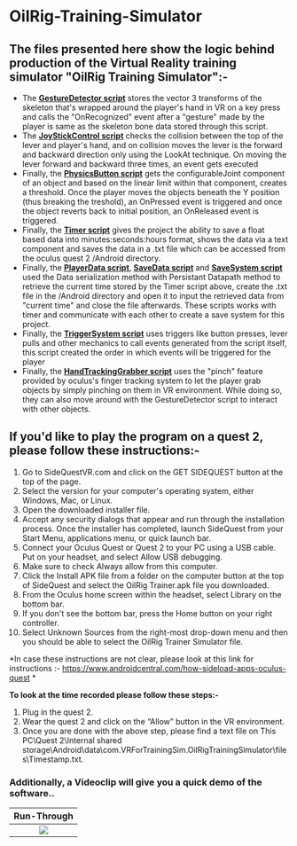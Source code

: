 # OilRig-Training-Simulator
## The files presented here show the logic behind production of the Virtual Reality training simulator "OilRig Training Simulator":-

* The [**GestureDetector script**](Assets/Scripts/GestureDetector.cs) stores the vector 3 transforms of the skeleton that's wrapped around the player's hand in VR on a key press and calls the "OnRecognized" event after a "gesture" made by the player is same as the skeleton bone data stored through this script.
* The [**JoyStickControl script**](Assets/Scripts/JoystickControl.cs) checks the collision between the top of the lever and player's hand, and on collision moves the lever is the forward and backward direction only using the LookAt technique. On moving the lever forward and backward three times, an event gets executed 
* Finally, the [**PhysicsButton script**](Assets/Scripts/PhysicsButton.cs) gets the configurableJoint component of an object and based on the linear limit within that component, creates a threshold. Once the player moves the objects beneath the Y position (thus breaking the treshold), an OnPressed event is triggered and once the object reverts back to initial position, an OnReleased event is triggered. 
* Finally, the [**Timer script**](Assets/Scripts/Timer.cs) gives the project the ability to save a float based data into minutes:seconds:hours format, shows the data via a text component and saves the data in a .txt file which can be accessed from the oculus quest 2 /Android directory.
* Finally, the [**PlayerData script**](Assets/Scripts/PlayerData.cs), [**SaveData script**](Assets/Scripts/SaveData.cs) and [**SaveSystem script**](Assets/Scripts/SaveSystem.cs) used the Data serialization method with Persistant Datapath method to retrieve the current time stored by the Timer script above, create the .txt file in the /Android directory and open it to input the retrieved data from "current time" and close the file afterwards. These scripts works with timer and communicate with each other to create a save system for this project.
* Finally, the [**TriggerSystem script**](Assets/Scripts/TriggerSystem.cs) uses triggers like button presses, lever pulls and other mechanics to call events generated from the script itself, this script created the order in which events will be triggered for the player 
* Finally, the [**HandTrackingGrabber script**](Assets/Scripts/HandTrackinGrabber.cs) uses the "pinch" feature provided by oculus's finger tracking system to let the player grab objects by simply pinching on them in VR environment. While doing so, they can also move around with the GestureDetector script to interact with other objects.
## If you'd like to play the program on a quest 2, please follow these instructions:-
1. Go to SideQuestVR.com and click on the GET SIDEQUEST button at the top of the page.
2. Select the version for your computer's operating system, either Windows, Mac, or Linux.
3. Open the downloaded installer file.
4. Accept any security dialogs that appear and run through the installation process. Once the installer has completed, launch SideQuest from your Start Menu, applications menu, or quick launch bar.
5. Connect your Oculus Quest or Quest 2 to your PC using a USB cable. Put on your headset, and select Allow USB debugging.
6. Make sure to check Always allow from this computer.
7. Click the Install APK file from a folder on the computer button at the top of SideQuest and select the OilRig Trainer.apk file you downloaded.
8. From the Oculus home screen within the headset, select Library on the bottom bar. 
9. If you don't see the bottom bar, press the Home button on your right controller.
10. Select Unknown Sources from the right-most drop-down menu and then you should be able to select the OilRig Trainer Simulator file.

*In case these instructions are not clear, please look at this link for instructions :- https://www.androidcentral.com/how-sideload-apps-oculus-quest *

**To look at the time recorded please follow these steps:-**
1. Plug in the quest 2.
2. Wear the quest 2 and click on the “Allow” button in the VR environment.
3. Once you are done with the above step, please find a text file on This PC\Quest 2\Internal shared storage\Android\data\com.VRForTrainingSim.OilRigTrainingSimulator\files\Timestamp.txt.

### Additionally, a Videoclip will give you a quick demo of the software..
Run-Through             |
:-------------------------:|
[![](https://i.ytimg.com/vi/sYnfYWVbeMs/maxresdefault.jpg)](https://youtu.be/sYnfYWVbeMs "Oil Rig Training Simulator") |
